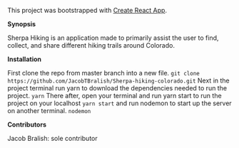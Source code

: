 This project was bootstrapped with [Create React App](https://github.com/facebook/create-react-app).

**Synopsis**

Sherpa Hiking is an application made to primarily assist the user to find, collect, and share different hiking trails around Colorado.

**Installation**

First clone the repo from master branch into a new file.
```git clone https://github.com/JacobTBralish/Sherpa-hiking-colorado.git```
Next in the project terminal run yarn to download the dependencies needed to run the project.
```yarn```
There after, open your terminal and run yarn start to run the project on your localhost
```yarn start```
and run nodemon to start up the server on another terminal.
```nodemon```


**Contributors**

Jacob Bralish: sole contributor
